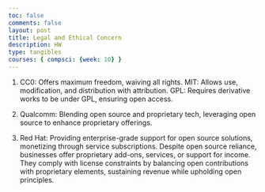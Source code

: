 ```yaml
---
toc: false
comments: false
layout: post
title: Legal and Ethical Concern
description: HW
type: tangibles
courses: { compsci: {week: 10} }
---
```


1. CC0: Offers maximum freedom, waiving all rights. MIT: Allows use, modification, and distribution with attribution. GPL: Requires derivative works to be under GPL, ensuring open access.
2. Qualcomm: Blending open source and proprietary tech, leveraging open source to enhance proprietary offerings. 

3. Red Hat: Providing enterprise-grade support for open source solutions, monetizing through service subscriptions.
Despite open source reliance, businesses offer proprietary add-ons, services, or support for income. They comply with license constraints by balancing open contributions with proprietary elements, sustaining revenue while upholding open principles.